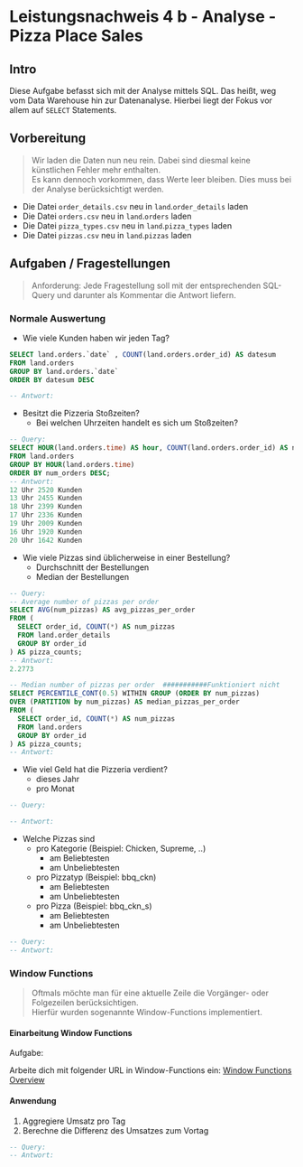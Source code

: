 # Leistungsnachweis 4 b - Analyse - Pizza Place Sales

## Intro

Diese Aufgabe befasst sich mit der Analyse mittels SQL.
Das heißt, weg vom Data Warehouse hin zur Datenanalyse.
Hierbei liegt der Fokus vor allem auf `SELECT` Statements.

## Vorbereitung

> Wir laden die Daten nun neu rein. Dabei sind diesmal keine künstlichen Fehler mehr enthalten.  
> Es kann dennoch vorkommen, dass Werte leer bleiben. Dies muss bei der Analyse berücksichtigt werden.

- Die Datei `order_details.csv` neu in `land`.`order_details` laden
- Die Datei `orders.csv` neu in `land`.`orders` laden
- Die Datei `pizza_types.csv` neu in `land`.`pizza_types` laden
- Die Datei `pizzas.csv` neu in `land`.`pizzas` laden

## Aufgaben / Fragestellungen

> Anforderung: Jede Fragestellung soll mit der entsprechenden SQL-Query und darunter als Kommentar die Antwort liefern.

### Normale Auswertung

- Wie viele Kunden haben wir jeden Tag?

```sql
SELECT land.orders.`date` , COUNT(land.orders.order_id) AS datesum
FROM land.orders
GROUP BY land.orders.`date`
ORDER BY datesum DESC

-- Antwort: 
```

- Besitzt die Pizzeria Stoßzeiten?
  - Bei welchen Uhrzeiten handelt es sich um Stoßzeiten?

```sql
-- Query:
SELECT HOUR(land.orders.time) AS hour, COUNT(land.orders.order_id) AS num_orders
FROM land.orders
GROUP BY HOUR(land.orders.time)
ORDER BY num_orders DESC;
-- Antwort:
12 Uhr 2520 Kunden
13 Uhr 2455 Kunden
18 Uhr 2399 Kunden
17 Uhr 2336 Kunden
19 Uhr 2009 Kunden
16 Uhr 1920 Kunden
20 Uhr 1642 Kunden
```

- Wie viele Pizzas sind üblicherweise in einer Bestellung?
  - Durchschnitt der Bestellungen
  - Median der Bestellungen

```sql
-- Query:
-- Average number of pizzas per order
SELECT AVG(num_pizzas) AS avg_pizzas_per_order
FROM (
  SELECT order_id, COUNT(*) AS num_pizzas
  FROM land.order_details
  GROUP BY order_id
) AS pizza_counts;
-- Antwort:
2.2773

-- Median number of pizzas per order  ###########Funktioniert nicht
SELECT PERCENTILE_CONT(0.5) WITHIN GROUP (ORDER BY num_pizzas) 
OVER (PARTITION by num_pizzas) AS median_pizzas_per_order
FROM (
  SELECT order_id, COUNT(*) AS num_pizzas
  FROM land.orders
  GROUP BY order_id
) AS pizza_counts;
-- Antwort:
```

- Wie viel Geld hat die Pizzeria verdient?
  - dieses Jahr
  - pro Monat

```sql
-- Query:

-- Antwort:
```

- Welche Pizzas sind
  - pro Kategorie (Beispiel: Chicken, Supreme, ..)
    - am Beliebtesten
    - am Unbeliebtesten
  - pro Pizzatyp (Beispiel: bbq_ckn)
    - am Beliebtesten
    - am Unbeliebtesten
  - pro Pizza (Beispiel: bbq_ckn_s)
    - am Beliebtesten
    - am Unbeliebtesten

```sql
-- Query:
-- Antwort:
```

### Window Functions

> Oftmals möchte man für eine aktuelle Zeile die Vorgänger- oder Folgezeilen berücksichtigen.  
> Hierfür wurden sogenannte Window-Functions implementiert.

#### Einarbeitung Window Functions

Aufgabe:

Arbeite dich mit folgender URL in Window-Functions ein: [Window Functions Overview](https://mariadb.com/kb/en/window-functions-overview/)

#### Anwendung

1. Aggregiere Umsatz pro Tag
2. Berechne die Differenz des Umsatzes zum Vortag

```sql
-- Query:
-- Antwort:
```
